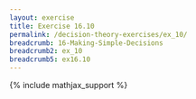 ```yaml
---
layout: exercise
title: Exercise 16.10
permalink: /decision-theory-exercises/ex_10/
breadcrumb: 16-Making-Simple-Decisions
breadcrumb2: ex_10
breadcrumb5: ex16.10
---
```


{% include mathjax_support %}


